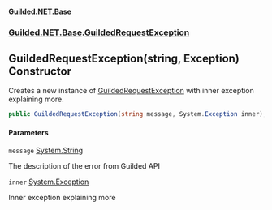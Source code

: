 
#### [Guilded.NET.Base](Guilded_NET_Base 'Guilded.NET.Base')
### [Guilded.NET.Base](Guilded_NET_Base#Guilded_NET_Base 'Guilded.NET.Base').[GuildedRequestException](GuildedRequestException 'Guilded.NET.Base.GuildedRequestException')
## GuildedRequestException(string, Exception) Constructor

Creates a new instance of [GuildedRequestException](GuildedRequestException 'Guilded.NET.Base.GuildedRequestException') with inner exception explaining more.
```csharp
public GuildedRequestException(string message, System.Exception inner);
```

#### Parameters

<a name='Guilded_NET_Base_GuildedRequestException_GuildedRequestException(string_System_Exception)_message'></a>
`message` [System.String](https://docs.microsoft.com/en-us/dotnet/api/System.String 'System.String')

The description of the error from Guilded API

<a name='Guilded_NET_Base_GuildedRequestException_GuildedRequestException(string_System_Exception)_inner'></a>
`inner` [System.Exception](https://docs.microsoft.com/en-us/dotnet/api/System.Exception 'System.Exception')

Inner exception explaining more